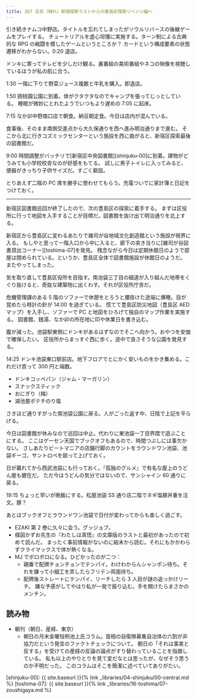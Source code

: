 ```yaml
---
title: 267 日目（晴れ）新宿探索ラストからの豊島区探索リベンジ編へ
---
```


引き続きナムコ中野店。タイトルを忘れてしまったがソウルリバースの後継ゲームをプレイする。
チュートリアルを虚心坦懐に実施する。ターン制による古典的な RPG の戦闘を模したゲームというところか？
カードという構成要素の状態遷移がわからない。0:20 退店。

ドンキに寄ってテレビを少しだけ観る。裏番組の美術番組やネコの映像を視聴しているほうが私の肌に合う。

1:30 一階に下りて野菜ジュース複数と牛乳を購入。即退店。

1:50 囲桃園公園に到着。体がクタクタなのでキャンプを張ってじっとしている。
睡眠が微妙にとれたようでいつもより遅めの 7:05 に起床。

7:15 なか卯中野南口店で朝食。納豆朝定食。今日は店内が混んでいる。

食事後、そのまま南側交差点から大久保通りを西へ進み明治通りまで進む。
そこから北に行きコズミックセンターという施設を西に曲がると、新宿区探索最後の図書館だ。

9:00 時間調整がバッチリで[新宿区中央図書館][shinjuku-00]に到着。建物がどうみても小学校校舎なのが好感をもてる。
試しに男子トイレに入ってみると、便器がきっちり子供サイズだ。すごく窮屈。

とりあえず二階の PC 席を勝手に使わせてもらう。充電ついでに家計簿と日記をつけておく。

----------

新宿区図書館巡回が終了したので、次の豊島区の探索に着手する。
まずは区役所に行って地図を入手することが目標だ。図書館を抜け出て明治通りを北上する。

新宿区から豊島区に変わるあたりで雑司が谷地域文化創造館という施設が視界に入る。
もしやと思って一階入口から中に入ると、廊下の突き当りに[雑司が谷図書貸出コーナー][toshima-07]を発見。
残念ながら今日は定期休館日のようで部屋は閉められている。というか、豊島区全体で図書館施設が休館日のようだ。
またやってしまった。

気を取り直して豊島区役所を目指す。南池袋三丁目の細道が入り組んだ地帯をくぐり抜けると、奇抜な建築物に出くわす。それが区役所庁舎だ。

危機管理課のある 5 階のソファーで休憩をとろうと腰掛けた途端に爆睡。目が覚めたら時計の針が 14:00 を過ぎている。
慌てて豊島区防災地図（豊島区 AED マップ）を入手し、ソファーで PC と地図をひろげて独自のマップ作業を実施する。
図書館、銭湯、なか卯の所在地に印や休業日を書き込む。

腹が減った。池袋駅東側にドンキがあるはずなのでそこへ向かう。おやつを安価で確保したい。
区役所からまっすぐ西に歩く。途中で良さそうな公園を発見する。

14:25 ドンキ池袋東口駅前店。地下フロアでとにかく安いものをかき集める。これだけ買って 300 円と端数。

* ドンキコッペパン（ジャム・マーガリン）
* スナックスティック
* おにぎり（梅）
* 湖池屋ポテチのり塩

さきほど通りすがった南池袋公園に戻る。人がごった返す中、日陰で上記を平らげる。

今日は図書館が休みなので巡回は中止。代わりに東池袋一丁目界隈で遊ぶことにする。
ここはゲーセン天国でブックオフもあるので、時間つぶしには事欠かない。
さしあたりビートマニアの店舗行脚のカウントをラウンドワン池袋、池袋ギーゴ、サントロペを廻って上げておく。

日が暮れてから西武池袋にも行っておく。『孤独のグルメ』で有名な屋上のうどん屋も健在だ。
ただ今はうどんの気分ではないので、サンシャイン 60 通りに戻る。

19:15 ちょっと早いが晩飯にする。松屋池袋 SS 通り店二階でネギ塩豚丼重を注文。豚？

あとはブックオフとラウンドワン池袋で日付が変わってからも楽しく過ごす。

* EZAKI 第 2 巻に久々に会う。グッジョブ。
* 楳図かずお先生の『わたしは真悟』の文庫版のラストと最初があったので初めて読んだ。
  まったく事前情報がないのに結末から読む。それにもかかわらずクライマックスで体が熱くなる。
* MJ でボロボロになる。ひどかったのが二つ：
  * 親番で配牌チョンチョンでテンパイ。わけわからんシャンポン待ち。それを嫌って小細工を弄したらフリテン両面待ち。
  * 配牌後ストレートにテンパイ、リーチしたら 3 人目が謎の追っかけリーチ。
    嫌な予感がしてやはり私が一発で振り込む。手を開けたらまさかのメンチン。

## 読み物

* 朝刊（朝日、産経、東京）
  * 朝日の月末金曜恒例池上氏コラム。首相の自衛隊募集自治体の六割が非協力だという発言のファクトチェックについて。
    朝日の「それは事実と反する」を受けての産経の反論の論点がすり替わっていることを指摘している。
    私も以上のやりとりを見て変だなとは思ったが、なぜそう思うのか不明だった。
    このコラムはそこを簡潔に述べていてありがたい。

[shinjuku-00]: {{ site.baseurl }}{% link _libraries/04-shinjuku/00-central.md %}
[toshima-07]: {{ site.baseurl }}{% link _libraries/16-toshima/07-zoushigaya.md %}
